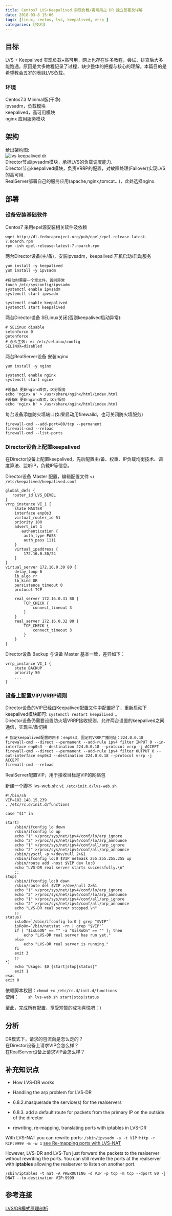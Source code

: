 ```yaml
---
title: Centos7 LVS+Keepalived 实现负载/高可用之 DR 独立部署及详解  
date: 2018-03-8 15:06  
tags: [linux, centos, lvs, keepalived, vrrp ]  
categories: [技术]  
---
```



## 目标
LVS + Keepalived 实现负载+高可用，网上也存在许多教程，尝试、排查后大多能跑通。原因是大多教程记录了过程，缺少整体的把握与核心的理解。本篇目的是希望教会五岁的表妹LVS负载。

### 环境
Centos7.3 Minimal版(干净)  
ipvsadm，负载模块  
keepalived，高可用模块  
nginx 应用服务模块  

## 架构
给出架构图:  
![lvs keepalived dr](dr.png)   
Director节点ipvsadm模块，承担LVS的负载调度能力.  
Director节点keepalived模块，负责VRRP的配置，对故障处理(Failover)实现LVS的高可用.  
RealServer部署自己的服务应用(apache,nginx,tomcat...)，此处选择nginx.   

## 部署

### 设备安装基础软件

Centos7 采用epel源安装相关软件及依赖

	wget http://dl.fedoraproject.org/pub/epel/epel-release-latest-7.noarch.rpm   
	rpm -ivh epel-release-latest-7.noarch.rpm   


两台Director设备(主/备)，安装ipvsadm，keepalived 开机启动/启动服务
	
	yum install -y keepalived  
	yum install -y ipvsadm  

	#启动时需要一个空文件，否则异常
	touch /etc/sysconfig/ipvsadm 
	systemctl enable ipvsadm
	systemctl start ipvsadm
	
	systemctl enable keepalived
	systemctl start keepalived


两台Director设备 SELinux关闭(否则keepalived启动异常):  
		
	# SELinux disable
	setenforce 0
	getenforce
	# 永久生效: vi /etc/selinux/config
	SELINUX=disabled

两台RealServer设备 安装nginx
	
	yum install -y nginx  

	systemctl enable nginx
	systemctl start nginx
	
	#设备A 更新nginx首页，区分服务
	echo 'nginx a' > /usr/share/nginx/html/index.html
	#设备B 更新nginx首页，区分服务
	echo 'nginx b' > /usr/share/nginx/html/index.html	

每台设备添加防火墙端口(如果启动用firewalld，也可关闭防火墙服务)

	firewall-cmd --add-port=80/tcp --permanent
	firewall-cmd --reload
	firewall-cmd --list-ports


### Director设备上配置keepalived

在Director设备上配置keepalived，先后配置主/备、权重、IP负载均衡技术、调度算法、监听IP，负载IP等信息。

Director设备 Master 配置，编辑配置文件 `vi /etc/keepalived/keepalived.conf`
	
	global_defs {
	   router_id LVS_DEVEL
	}
	vrrp_instance VI_1 {
	    state MASTER
	    interface enp0s3
	    virtual_router_id 51
	    priority 100
	    advert_int 1
	       authentication {
	        auth_type PASS
	        auth_pass 1111
	    }
	    virtual_ipaddress {
	        172.16.0.30/24
	    }
	}
	virtual_server 172.16.0.30 80 {
	    delay_loop 6
	    lb_algo rr
	    lb_kind DR
	    persistence_timeout 0
	    protocol TCP
	
	    real_server 172.16.0.31 80 {
	        TCP_CHECK {
	            connect_timeout 3
	        }
	    }
	    real_server 172.16.0.32 80 {
	        TCP_CHECK {
	            connect_timeout 3
	        }
	    }
	}
	
Director设备 Backup 与设备 Master 基本一致，差异如下：

	vrrp_instance VI_1 {
	    state BACKUP
	    priority 50
	    ...
	}

### 设备上配置VIP/VRRP规则  
Director设备的VIP已经由Keepalived配置文件中配置好了，重新启动下keepalived模块即可: `systemctl restart keepalived `。   
Director设备仍需要设置防火墙VRRP接收规则，允许两台设置的keepalived之间通信，实现主/备切换

	# 指定keepalived配置的网卡：enp0s3，固定的VRRP广播地址：224.0.0.18
	firewall-cmd --direct --permanent --add-rule ipv4 filter INPUT 0 --in-interface enp0s3 --destination 224.0.0.18 --protocol vrrp -j ACCEPT
	firewall-cmd --direct --permanent --add-rule ipv4 filter OUTPUT 0 --out-interface enp0s3 --destination 224.0.0.18 --protocol vrrp -j ACCEPT
	firewall-cmd --reload


RealServer配置VIP，用于接收目标是VIP的网络包

新建一个脚本 lvs-web.sh: `vi /etc/init.d/lvs-web.sh`  
	
	#!/bin/sh
	VIP=182.148.15.239
	. /etc/rc.d/init.d/functions
	   
	case "$1" in
	 
	start)
	    /sbin/ifconfig lo down
	    /sbin/ifconfig lo up
	    echo "1" >/proc/sys/net/ipv4/conf/lo/arp_ignore
	    echo "2" >/proc/sys/net/ipv4/conf/lo/arp_announce
	    echo "1" >/proc/sys/net/ipv4/conf/all/arp_ignore
	    echo "2" >/proc/sys/net/ipv4/conf/all/arp_announce
	    /sbin/sysctl -p >/dev/null 2>&1
	    /sbin/ifconfig lo:0 $VIP netmask 255.255.255.255 up   
	    /sbin/route add -host $VIP dev lo:0
	    echo "LVS-DR real server starts successfully.\n"
	    ;;
	stop)
	    /sbin/ifconfig lo:0 down
	    /sbin/route del $VIP >/dev/null 2>&1
	    echo "1" >/proc/sys/net/ipv4/conf/lo/arp_ignore
	    echo "2" >/proc/sys/net/ipv4/conf/lo/arp_announce
	    echo "1" >/proc/sys/net/ipv4/conf/all/arp_ignore
	    echo "2" >/proc/sys/net/ipv4/conf/all/arp_announce
		echo "LVS-DR real server stopped.\n"
	    ;;
	status)
	    isLoOn=`/sbin/ifconfig lo:0 | grep "$VIP"`
	    isRoOn=`/bin/netstat -rn | grep "$VIP"`
	    if [ "$isLoON" == "" -a "$isRoOn" == "" ]; then
	        echo "LVS-DR real server has run yet."
	    else
	        echo "LVS-DR real server is running."
	    fi
	    exit 3
	    ;;
	*)
	    echo "Usage: $0 {start|stop|status}"
	    exit 1
	esac
	exit 0	

依赖脚本权限：`chmod +x /etc/rc.d/init.d/functions`  
使用：`	sh lvs-web.sh start|stop|status`



至此，完成所有配置，享受短暂的成功喜悦吧：）



## 分析
DR模式下，请求的包流向是怎么走的？  
在Director设备上请求VIP会怎么样？  
在RealServer设备上请求VIP会怎么样？  


## 补充知识点

* How LVS-DR works
* Handling the arp problem for LVS-DR
* 6.8.2.masquerade the service(s) for the realservers
* 6.8.3. add a default route for packets from the primary IP on the outside of the director


* rewriting, re-mapping, translating ports with iptables in LVS-DR

With LVS-NAT you can rewrite ports: `/sbin/ipvsadm -a -t VIP:http -r RIP:9999 -m -w 1`  [see Re-mapping ports with LVS-NAT](http://www.austintek.com/LVS/LVS-HOWTO/HOWTO/LVS-HOWTO.LVS-NAT.html#re-mapping_ports_lvs_nat)

However, LVS-DR and LVS-Tun just forward the packets to the realserver without rewriting the ports. You can still rewrite the ports at the realserver with **iptables** allowing the realserver to listen on another port.


	/sbin/iptables -t nat -A PREROUTING -d VIP -p tcp -m tcp --dport 80 -j DNAT --to-destination VIP:9999




## 参考连接

[LVS/DR模式原理剖析](http://zh.linuxvirtualserver.org/node/2585)
